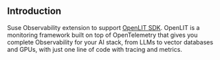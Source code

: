## Introduction

Suse Observability extension to support [OpenLIT SDK](https://github.com/openlit/openlit/tree/main/sdk/python). OpenLIT is a monitoring framework built on top of OpenTelemetry that gives you complete Observability for your AI stack, from LLMs to vector databases and GPUs, with just one line of code with tracing and metrics.
